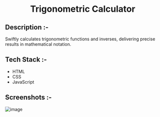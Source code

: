 # <p align="center">Trigonometric Calculator</p>

## Description :-

Swiftly calculates trigonometric functions and inverses, delivering precise results in mathematical notation.

## Tech Stack :-

- HTML
- CSS
- JavaScript

## Screenshots :-

![image](https://github.com/kom-senapati/CalcDiverse/assets/92045934/506bbcf0-ee19-4463-8c7f-db74339f95d8)
